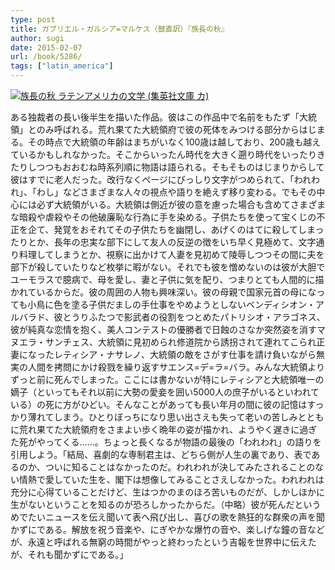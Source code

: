 ```yaml
---
type: post
title: ガブリエル・ガルシア=マルケス（鼓直訳）『族長の秋』
author: sugi
date: 2015-02-07
url: /book/5286/
tags: ["latin_america"]
---
```

<a href="http://www.amazon.co.jp/exec/obidos/ASIN/408760621X/chezsugi-22/ref=nosim/" onclick="_gaq.push(['_trackEvent', 'outbound-article', 'http://www.amazon.co.jp/exec/obidos/ASIN/408760621X/chezsugi-22/ref=nosim/', '']);" name="amazletlink" target="_blank"><img src="http://i0.wp.com/ecx.images-amazon.com/images/I/41w7kTg2dzL.jpg?w=660" alt="族長の秋 ラテンアメリカの文学 (集英社文庫 カ)" class="alignleft" data-recalc-dims="1" /></a>

ある独裁者の長い後半生を描いた作品。彼はこの作品中で名前をもたず「大統領」とのみ呼ばれる。荒れ果てた大統領府で彼の死体をみつける部分からはじまる。その時点で大統領の年齢はまちがいなく100歳は越しており、200歳も越えているかもしれなかった。そこからいったん時代を大きく遡り時代をいったりきたりしつつもおおむね時系列順に物語は語られる。そもそものはじまりからして彼はすでに老人だった。改行なくページにびっしり文字がつめられて、「われわれ」、「わし」などさまざまな人々の視点や語りを絶えず移り変わる。でもその中心には必ず大統領がいる。大統領は側近が彼の意を慮った場合も含めてさまざまな暗殺や虐殺やその他破廉恥な行為に手を染める。子供たちを使って宝くじの不正を企て、発覚をおそれてその子供たちを幽閉し、あげくのはてに殺してしまったりとか、長年の忠実な部下にして友人の反逆の徴をいち早く見極めて、文字通り料理してしまうとか、視察に出かけて人妻を見初めて陵辱しつつその間に夫を部下が殺していたりなど枚挙に暇がない。それでも彼を憎めないのは彼が大胆でユーモラスで臆病で、母を愛し、妻と子供に気を配り、つまりとても人間的に描かれているからだ。彼の周囲の人物も興味深い。彼の母親で国家元首の母になっても小鳥に色を塗る子供だましの手仕事をやめようとしないベンディシオン・アルバラド、彼とうりふたつで影武者の役割をつとめたパトリシオ・アラゴネス、彼が純真な恋情を抱く、美人コンテストの優勝者で日蝕のさなか突然姿を消すマヌエラ・サンチェス、大統領に見初められ修道院から誘拐されて連れてこられ正妻になったレティシア・ナサレノ、大統領の敵をさがす仕事を請け負いながら無実の人間を拷問にかけ殺戮を繰り返すサエンス=デ=ラ=バラ。みんな大統領よりずっと前に死んでしまった。ここには書かないが特にレティシアと大統領唯一の嫡子（といってもそれ以前に大勢の愛妾を囲い5000人の庶子がいるといわれている）の死に方がひどい。そんなことがあっても長い年月の間に彼の記憶はすっかり薄れてしまう。ひとりぼっちになり思い出さえも失って老いの苦しみとともに荒れ果てた大統領府をさまよい歩く晩年の姿が描かれ、ようやく遅きに過ぎた死がやってくる……。ちょっと長くなるが物語の最後の「われわれ」の語りを引用しよう。「結局、喜劇的な専制君主は、どちら側が人生の裏であり、表であるのか、ついに知ることはなかったのだ。われわれが決してみたされることのない情熱で愛していた生を、閣下は想像してみることさえしなかった。われわれは充分に心得ていることだけど、生はつかのまのほろ苦いものだが、しかしほかに生がないということを知るのが恐ろしかったからだ。（中略）彼が死んだというめでたいニュースを伝え聞いて表へ飛び出し、喜びの歌を熱狂的な群衆の声を聞かずにである。解放を祝う音楽や、にぎやかな爆竹の音や、楽しげな鐘の音などが、永遠と呼ばれる無窮の時間がやっと終わったという吉報を世界中に伝えたが、それも聞かずにである。」

